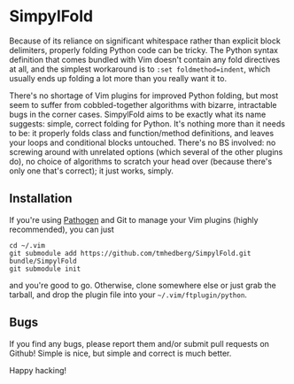 SimpylFold
==========

Because of its reliance on significant whitespace rather than explicit block delimiters, properly folding Python code can be tricky. The Python syntax definition that comes bundled with Vim doesn't contain any fold directives at all, and the simplest workaround is to `:set foldmethod=indent`, which usually ends up folding a lot more than you really want it to.

There's no shortage of Vim plugins for improved Python folding, but most seem to suffer from cobbled-together algorithms with bizarre, intractable bugs in the corner cases. SimpylFold aims to be exactly what its name suggests: simple, correct folding for Python. It's nothing more than it needs to be: it properly folds class and function/method definitions, and leaves your loops and conditional blocks untouched. There's no BS involved: no screwing around with unrelated options (which several of the other plugins do), no choice of algorithms to scratch your head over (because there's only one that's correct); it just works, simply.

Installation
------------

If you're using [Pathogen](https://github.com/tpope/vim-pathogen) and Git to manage your Vim plugins (highly recommended), you can just

    cd ~/.vim
    git submodule add https://github.com/tmhedberg/SimpylFold.git bundle/SimpylFold
    git submodule init

and you're good to go. Otherwise, clone somewhere else or just grab the tarball, and drop the plugin file into your `~/.vim/ftplugin/python`.

Bugs
----

If you find any bugs, please report them and/or submit pull requests on Github! Simple is nice, but simple and correct is much better.

Happy hacking!
